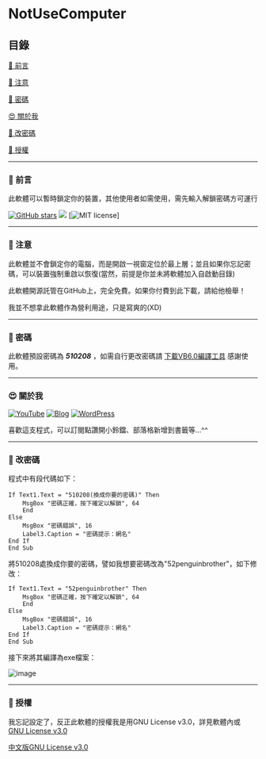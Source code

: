 # NotUseComputer

## 目錄
[💯 前言](#-前言)

[📢 注意](#-注意)

[🔑 密碼](#-密碼)

[😍 關於我](#-關於我)

[🍿 改密碼](#-改密碼)

[📄 授權](#-授權)
___

### 💯 前言

此軟體可以暫時鎖定你的裝置，其他使用者如需使用，需先輸入解鎖密碼方可運行

[![GitHub stars](https://img.shields.io/github/stars/510208/NotUseComputer?color=brightgreen&style=for-the-badge)](https://github.com/510208/NotUseComputer/)
[![](https://img.shields.io/badge/Blog-510208's%20Blog-brightgreen?style=for-the-badge&logo=appveyor)](https://sam0616.pixnet.net)
[![MIT license](https://img.shields.io/badge/license-MIT-brightgreen.svg?style=for-the-badge&logo=appveyor)]

____

### 📢 注意

此軟體並不會鎖定你的電腦，而是開啟一視窗定位於最上層；並且如果你忘記密碼，可以裝置強制重啟以恢復(當然，前提是你並未將軟體加入自啟動目錄)

此軟體開源託管在GitHub上，完全免費。如果你付費到此下載，請給他檢舉！

我並不想拿此軟體作為營利用途，只是寫爽的(XD)

___

### 🔑 密碼

此軟體預設密碼為
***510208***
，如需自行更改密碼請
[下載VB6.0編譯工具](https://drive.google.com/file/d/1dqhy93UtBeTGgbp09Jk6wN_A8kj5280H/view?usp=sharing)
感謝使用。

___

### 😍 關於我

[![YouTube](https://img.shields.io/badge/YouTube-%E8%B7%9F%E8%91%97%E4%BC%81%E9%B5%9D%E5%93%A5%E5%AD%B8%E9%9B%BB%E8%85%A6-red?style=for-the-badge&logo=appveyor)](https://www.youtube.com/channel/UC6orwHdQNVzwHsA6M7HYD9g/videos?view=0&sort=p&shelf_id=0)
[![Blog](https://img.shields.io/badge/Pixnet-%E8%B7%9F%E8%91%97%E4%BC%81%E9%B5%9D%E5%93%A5%E5%AD%B8%E9%9B%BB%E8%85%A6-blue?style=for-the-badge)](https://sam0616.pixnet.net)
[![WordPress](https://img.shields.io/badge/WordPress-%E8%B7%9F%E8%91%97%E4%BC%81%E9%B5%9D%E5%93%A5%E5%AD%B8%E9%9B%BB%E8%85%A6-yellowgreen?style=for-the-badge&logo=appveyor)](https://510208.nde.tw)

喜歡這支程式，可以訂閱點讚開小鈴鐺、部落格新增到書籤等...^^

___

### 🍿 改密碼

程式中有段代碼如下：

```VB.NET
If Text1.Text = "510208(換成你要的密碼)" Then
    MsgBox "密碼正確，按下確定以解鎖", 64
    End
Else
    MsgBox "密碼錯誤", 16
    Label3.Caption = "密碼提示：網名"
End If
End Sub
```

將510208處換成你要的密碼，譬如我想要密碼改為"52penguinbrother"，如下修改：

```VB.NET
If Text1.Text = "52penguinbrother" Then
    MsgBox "密碼正確，按下確定以解鎖", 64
    End
Else
    MsgBox "密碼錯誤", 16
    Label3.Caption = "密碼提示：網名"
End If
End Sub
```

接下來將其編譯為exe檔案：

![image](https://img.onl/4I0erl)

___

### 📄 授權

我忘記設定了，反正此軟體的授權我是用GNU License v3.0，詳見軟體內或
[GNU License v3.0](https://www.gnu.org/licenses/gpl-3.0.zh-tw.html)

[中文版GNU License v3.0](/LICENSE_ZH.md)
